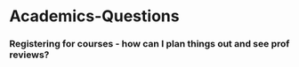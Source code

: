 # Academics-Questions

### Registering for courses - how can I plan things out and see prof reviews?	

